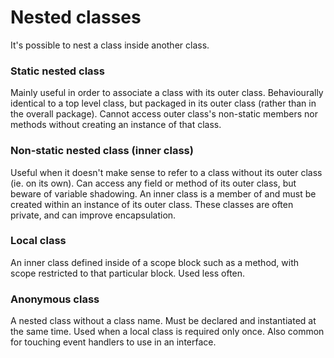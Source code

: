 # Nested classes

It's possible to nest a class inside another class.

### Static nested class
Mainly useful in order to associate a class with its outer class. Behaviourally identical to a top level class, but packaged in its outer class (rather than in the overall package). Cannot access outer class's non-static members nor methods without creating an instance of that class.

### Non-static nested class (inner class)
Useful when it doesn't make sense to refer to a class without its outer class (ie. on its own). Can access any field or method of its outer class, but beware of variable shadowing. An inner class is a member of and must be created within an instance of its outer class. These classes are often private, and can improve encapsulation. 

### Local class
An inner class defined inside of a scope block such as a method, with scope restricted to that particular block. Used less often.

### Anonymous class
A nested class without a class name. Must be declared and instantiated at the same time. Used when a local class is required only once. Also common for touching event handlers to use in an interface.
